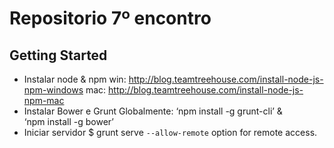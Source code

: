 # Repositorio 7º encontro


## Getting Started
- Instalar node & npm 
win: http://blog.teamtreehouse.com/install-node-js-npm-windows
mac: http://blog.teamtreehouse.com/install-node-js-npm-mac
- Instalar Bower e Grunt Globalmente: ‘npm install -g grunt-cli’ & ‘npm install -g bower’
- Iniciar servidor $ grunt serve `--allow-remote` option for remote access.









